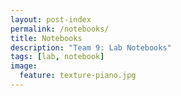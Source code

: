 ```yaml
---
layout: post-index
permalink: /notebooks/
title: Notebooks
description: "Team 9: Lab Notebooks"
tags: [lab, notebook]
image:
  feature: texture-piano.jpg
---
```

